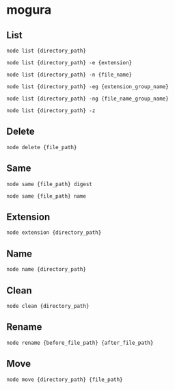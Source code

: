 # mogura

## List

```
node list {directory_path}
```

```
node list {directory_path} -e {extension}
```

```
node list {directory_path} -n {file_name}
```

```
node list {directory_path} -eg {extension_group_name}
```

```
node list {directory_path} -ng {file_name_group_name}
```

```
node list {directory_path} -z
```

## Delete

```
node delete {file_path}
```

## Same

```
node same {file_path} digest
```

```
node same {file_path} name
```

## Extension

```
node extension {directory_path}
```

## Name

```
node name {directory_path}
```

## Clean

```
node clean {directory_path}
```

## Rename

```
node rename {before_file_path} {after_file_path}
```

## Move

```
node move {directory_path} {file_path}
```
